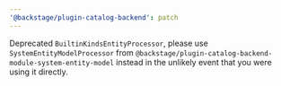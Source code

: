 ```yaml
---
'@backstage/plugin-catalog-backend': patch
---
```


Deprecated `BuiltinKindsEntityProcessor`, please use `SystemEntityModelProcessor` from `@backstage/plugin-catalog-backend-module-system-entity-model` instead in the unlikely event that you were using it directly.
